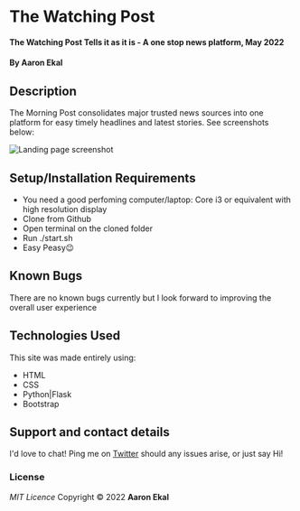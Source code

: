 # The Watching Post

#### The Watching Post Tells it as it is - A one stop news platform, May 2022

#### By **Aaron Ekal**

## Description

The Morning Post consolidates major trusted news sources into one platform for easy timely headlines and latest stories. See screenshots below:

![Landing page screenshot](./app/static/img/.png "The Watching Post")

## Setup/Installation Requirements

- You need a good perfoming computer/laptop: Core i3 or equivalent with high resolution display
- Clone from Github
- Open terminal on the cloned folder
- Run ./start.sh
- Easy Peasy😉

## Known Bugs

There are no known bugs currently but I look forward to improving the overall user experience

## Technologies Used

This site was made entirely using:

- HTML
- CSS
- Python|Flask
- Bootstrap

## Support and contact details

I'd love to chat! Ping me on [Twitter](https://twitter.com/aaronekal) should any issues arise, or just say Hi!

### License

_MIT Licence_
Copyright &copy; 2022 **Aaron Ekal**
